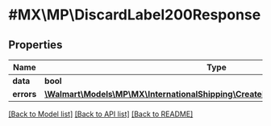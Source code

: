 # #MX\MP\DiscardLabel200Response

## Properties

Name | Type | Description | Notes
------------ | ------------- | ------------- | -------------
**data** | **bool** | data | [optional]
**errors** | [**\Walmart\Models\MP\MX\InternationalShipping\CreateLabel200ResponseErrorsInner[]**](CreateLabel200ResponseErrorsInner.md) | errors | [optional]


[[Back to Model list]](../) [[Back to API list]](../../Api/MX/MP) [[Back to README]](../../README.md)
